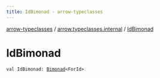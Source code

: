 ```yaml
---
title: IdBimonad - arrow-typeclasses
---
```


[arrow-typeclasses](../index.html) / [arrow.typeclasses.internal](index.html) / [IdBimonad](./-id-bimonad.html)

# IdBimonad

`val IdBimonad: `[`Bimonad`](../arrow.typeclasses/-bimonad.html)`<ForId>`